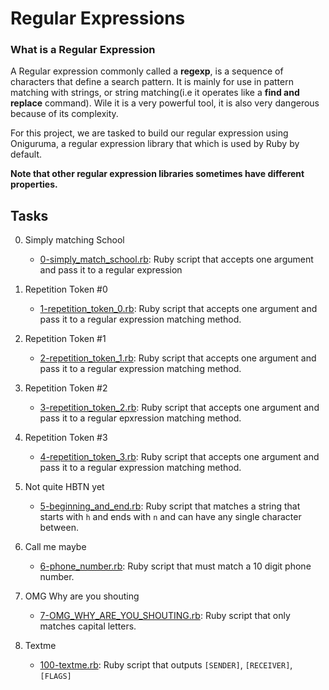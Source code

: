# Regular Expressions



### What is a Regular Expression

A Regular expression commonly called a **regexp**, is a sequence of characters that define a search pattern. It is mainly for use in pattern matching with strings, or string matching(i.e it operates like a **find and replace** command). Wile it is a very powerful tool, it is also very dangerous because of its complexity.

For this project, we are tasked to build our regular expression using Oniguruma, a regular expression library that which is used by Ruby by default.

**Note that other regular expression libraries sometimes have different properties.**



## Tasks

0. Simply matching School

	- [0-simply_match_school.rb](../0x06-regular_expressions/0-simply_match_school.rb): Ruby script that accepts one argument and pass it to a regular expression

1. Repetition Token #0

	- [1-repetition_token_0.rb](../0x06-regular_expressions/1-repetition_token_0.rb): Ruby script that accepts one argument and pass it to a regular expression matching method.

2. Repetition Token #1

	- [2-repetition_token_1.rb](../0x06-regular_expressions/2-repetition_token_1.rb): Ruby script that accepts one argument and pass it to a regular expression matching method.

3. Repetition Token #2

	- [3-repetition_token_2.rb](../0x06-regular_expressions/3-repetition_token_2.rb): Ruby script that accepts one argument and pass it to a regular epxression matching method.

4. Repetition Token #3

	- [4-repetition_token_3.rb](../0x06-regular_expressions/4-repetition_token_3.rb): Ruby script that accepts one argument and pass it to a regular expression matching method.

5. Not quite HBTN yet

	- [5-beginning_and_end.rb](../0x06-regular_expressions/5-beginning_and_end.rb): Ruby script that matches a string that starts with `h` and ends with `n` and can have any single character between.

6. Call me maybe

	- [6-phone_number.rb](../0x06-regular_expressions/6-phone_number.rb): Ruby script that must match a 10 digit phone number.

7. OMG Why are you shouting

	- [7-OMG_WHY_ARE_YOU_SHOUTING.rb](../0x06-regular_expressions/7-OMG_WHY_ARE_YOU_SHOUTING.rb): Ruby script that only matches capital letters.

8. Textme

	- [100-textme.rb](../0x06-regular_expressions/100-textme.rb): Ruby script that outputs `[SENDER]`, `[RECEIVER]`, `[FLAGS]`
